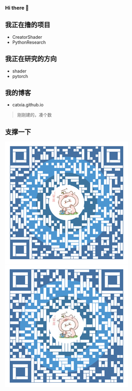 ### Hi there 👋

<!--
**CatXia/CatXia** is a ✨ _special_ ✨ repository because its `README.md` (this file) appears on your GitHub profile.

Here are some ideas to get you started:

- 🔭 I’m currently working on ...
- 🌱 I’m currently learning ...
- 👯 I’m looking to collaborate on ...
- 🤔 I’m looking for help with ...
- 💬 Ask me about ...
- 📫 How to reach me: ...
- 😄 Pronouns: ...
- ⚡ Fun fact: ...
-->

## 我正在撸的项目
- CreatorShader
- PythonResearch
## 我正在研究的方向
- shader
- pytorch
## 我的博客
- catxia.github.io
> 刚刚建的，凑个数
## 支撑一下
![支付宝](alipay.png)
![微信](wechat.png)
